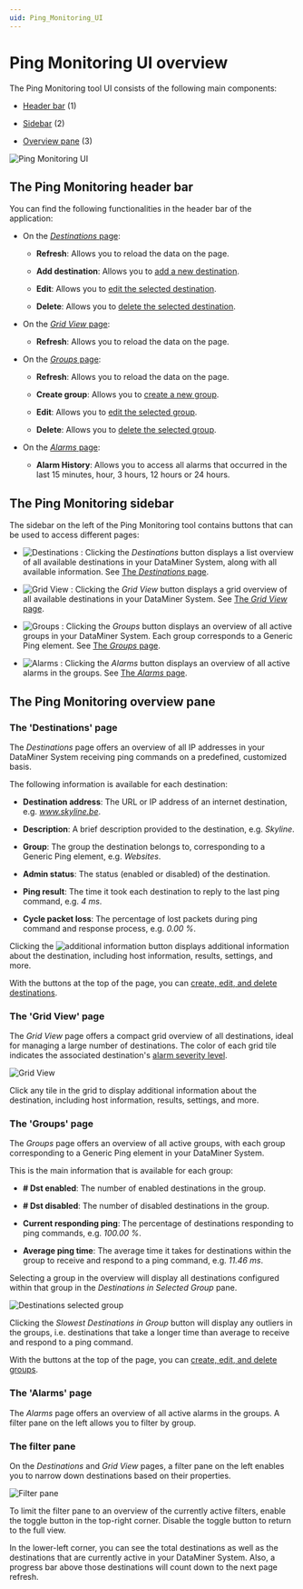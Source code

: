 ```yaml
---
uid: Ping_Monitoring_UI
---
```


# Ping Monitoring UI overview

The Ping Monitoring tool UI consists of the following main components:

- [Header bar](#the-ping-monitoring-header-bar) (1)

- [Sidebar](#the-ping-monitoring-sidebar) (2)

- [Overview pane](#the-ping-monitoring-overview-pane) (3)

![Ping Monitoring UI](~/user-guide/images/PingMonitoring_UI.png)

## The Ping Monitoring header bar

You can find the following functionalities in the header bar of the application:

- On the [*Destinations* page](#the-destinations-page):

  - **Refresh**: Allows you to reload the data on the page.

  - **Add destination**: Allows you to [add a new destination](xref:Ping_Monitoring_managing_groups_destinations#adding-a-new-destination).

  - **Edit**: Allows you to [edit the selected destination](xref:Ping_Monitoring_managing_groups_destinations#editing-a-destination).

  - **Delete**: Allows you to [delete the selected destination](xref:Ping_Monitoring_managing_groups_destinations#deleting-a-destination).

- On the [*Grid View* page](#the-grid-view-page):

  - **Refresh**: Allows you to reload the data on the page.

- On the [*Groups* page](#the-groups-page):

  - **Refresh**: Allows you to reload the data on the page.

  - **Create group**: Allows you to [create a new group](xref:Ping_Monitoring_managing_groups_destinations#creating-a-new-group).

  - **Edit**: Allows you to [edit the selected group](xref:Ping_Monitoring_managing_groups_destinations#editing-a-group).

  - **Delete**: Allows you to [delete the selected group](xref:Ping_Monitoring_managing_groups_destinations#deleting-a-group).

- On the [*Alarms* page](#the-alarms-page):

  - **Alarm History**: Allows you to access all alarms that occurred in the last 15 minutes, hour, 3 hours, 12 hours or 24 hours.

## The Ping Monitoring sidebar

The sidebar on the left of the Ping Monitoring tool contains buttons that can be used to access different pages:

- ![Destinations](~/user-guide/images/Destinations_PM.png) : Clicking the *Destinations* button displays a list overview of all available destinations in your DataMiner System, along with all available information. See [The *Destinations* page](#the-destinations-page).

- ![Grid View](~/user-guide/images/Grid_View.png) : Clicking the *Grid View* button displays a grid overview of all available destinations in your DataMiner System. See [The *Grid View* page](#the-grid-view-page).

- ![Groups](~/user-guide/images/Groups_PM.png) : Clicking the *Groups* button displays an overview of all active groups in your DataMiner System. Each group corresponds to a Generic Ping element. See [The *Groups* page](#the-groups-page).

- ![Alarms](~/user-guide/images/Alarms_PM.png) : Clicking the *Alarms* button displays an overview of all active alarms in the groups. See [The *Alarms* page](#the-alarms-page).

## The Ping Monitoring overview pane

### The 'Destinations' page

The *Destinations* page offers an overview of all IP addresses in your DataMiner System receiving ping commands on a predefined, customized basis.

The following information is available for each destination:

- **Destination address**: The URL or IP address of an internet destination, e.g. *www.skyline.be*.

- **Description**: A brief description provided to the destination, e.g. *Skyline*.

- **Group**: The group the destination belongs to, corresponding to a Generic Ping element, e.g. *Websites*.

- **Admin status**: The status (enabled or disabled) of the destination.

- **Ping result**: The time it took each destination to reply to the last ping command, e.g. *4 ms*.

- **Cycle packet loss**: The percentage of lost packets during ping command and response process, e.g. *0.00 %*.

Clicking the ![additional information](~/user-guide/images/additional_information.png) button displays additional information about the destination, including host information, results, settings, and more.

With the buttons at the top of the page, you can [create, edit, and delete destinations](xref:Ping_Monitoring_managing_groups_destinations#managing-destinations).

### The 'Grid View' page

The *Grid View* page offers a compact grid overview of all destinations, ideal for managing a large number of destinations. The color of each grid tile indicates the associated destination's [alarm severity level](xref:Alarm_types#alarm-severity-levels).

![Grid View](~/user-guide/images/Grid_View_Image.png)

Click any tile in the grid to display additional information about the destination, including host information, results, settings, and more.

### The 'Groups' page

The *Groups* page offers an overview of all active groups, with each group corresponding to a Generic Ping element in your DataMiner System.

This is the main information that is available for each group:

- **# Dst enabled**: The number of enabled destinations in the group.

- **# Dst disabled**: The number of disabled destinations in the group.

- **Current responding ping**: The percentage of destinations responding to ping commands, e.g. *100.00 %*.

- **Average ping time**: The average time it takes for destinations within the group to receive and respond to a ping command, e.g. *11.46 ms*.

Selecting a group in the overview will display all destinations configured within that group in the *Destinations in Selected Group* pane.

![Destinations selected group](~/user-guide/images/Destinations_Selected_Group.png)

Clicking the *Slowest Destinations in Group* button will display any outliers in the groups, i.e. destinations that take a longer time than average to receive and respond to a ping command.

With the buttons at the top of the page, you can [create, edit, and delete groups](xref:Ping_Monitoring_managing_groups_destinations#managing-groups).

### The 'Alarms' page

The *Alarms* page offers an overview of all active alarms in the groups. A filter pane on the left allows you to filter by group.

### The filter pane

On the *Destinations* and *Grid View* pages, a filter pane on the left enables you to narrow down destinations based on their properties.

![Filter pane](~/user-guide/images/Filter_PM.png)

To limit the filter pane to an overview of the currently active filters, enable the toggle button in the top-right corner. Disable the toggle button to return to the full view.

In the lower-left corner, you can see the total destinations as well as the destinations that are currently active in your DataMiner System. Also, a progress bar above those destinations will count down to the next page refresh.
